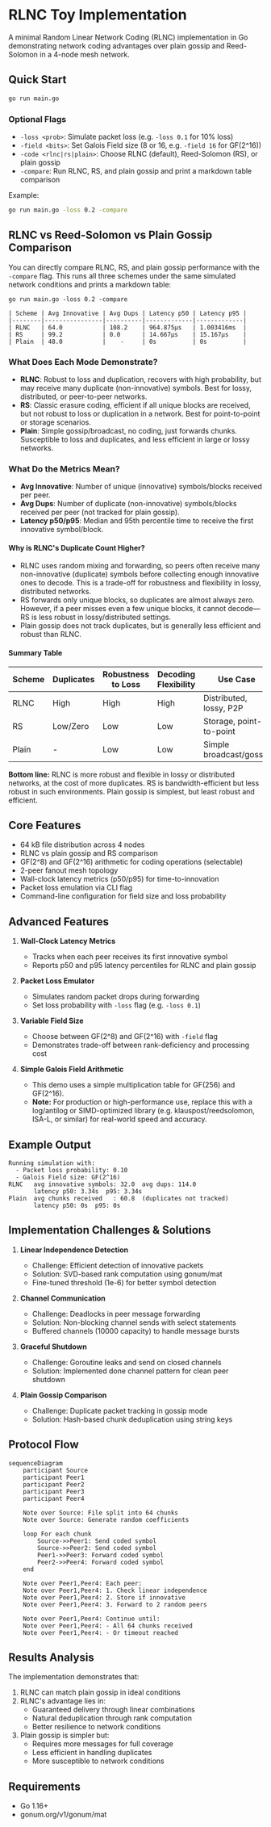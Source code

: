 # RLNC Toy Implementation

A minimal Random Linear Network Coding (RLNC) implementation in Go demonstrating network coding advantages over plain gossip and Reed-Solomon in a 4-node mesh network.

## Quick Start

```bash
go run main.go
```

### Optional Flags

- `-loss <prob>`: Simulate packet loss (e.g. `-loss 0.1` for 10% loss)
- `-field <bits>`: Set Galois Field size (8 or 16, e.g. `-field 16` for GF(2^16))
- `-code <rlnc|rs|plain>`: Choose RLNC (default), Reed-Solomon (RS), or plain gossip
- `-compare`: Run RLNC, RS, and plain gossip and print a markdown table comparison

Example:
```bash
go run main.go -loss 0.2 -compare
```

## RLNC vs Reed-Solomon vs Plain Gossip Comparison

You can directly compare RLNC, RS, and plain gossip performance with the `-compare` flag. This runs all three schemes under the same simulated network conditions and prints a markdown table:

```
go run main.go -loss 0.2 -compare

| Scheme | Avg Innovative | Avg Dups | Latency p50 | Latency p95 |
|--------|----------------|----------|-------------|-------------|
| RLNC   | 64.0           | 108.2    | 964.875µs   | 1.003416ms  |
| RS     | 99.2           | 0.0      | 14.667µs    | 15.167µs    |
| Plain  | 48.0           |    -     | 0s          | 0s          |
```

### What Does Each Mode Demonstrate?
- **RLNC**: Robust to loss and duplication, recovers with high probability, but may receive many duplicate (non-innovative) symbols. Best for lossy, distributed, or peer-to-peer networks.
- **RS**: Classic erasure coding, efficient if all unique blocks are received, but not robust to loss or duplication in a network. Best for point-to-point or storage scenarios.
- **Plain**: Simple gossip/broadcast, no coding, just forwards chunks. Susceptible to loss and duplicates, and less efficient in large or lossy networks.

### What Do the Metrics Mean?
- **Avg Innovative**: Number of unique (innovative) symbols/blocks received per peer.
- **Avg Dups**: Number of duplicate (non-innovative) symbols/blocks received per peer (not tracked for plain gossip).
- **Latency p50/p95**: Median and 95th percentile time to receive the first innovative symbol/block.

#### Why is RLNC's Duplicate Count Higher?
- RLNC uses random mixing and forwarding, so peers often receive many non-innovative (duplicate) symbols before collecting enough innovative ones to decode. This is a trade-off for robustness and flexibility in lossy, distributed networks.
- RS forwards only unique blocks, so duplicates are almost always zero. However, if a peer misses even a few unique blocks, it cannot decode—RS is less robust in lossy/distributed settings.
- Plain gossip does not track duplicates, but is generally less efficient and robust than RLNC.

#### Summary Table
| Scheme | Duplicates | Robustness to Loss | Decoding Flexibility | Use Case                  |
|--------|------------|--------------------|---------------------|---------------------------|
| RLNC   | High       | High               | High                | Distributed, lossy, P2P   |
| RS     | Low/Zero   | Low                | Low                 | Storage, point-to-point   |
| Plain  | -          | Low                | Low                 | Simple broadcast/gossip   |

**Bottom line:** RLNC is more robust and flexible in lossy or distributed networks, at the cost of more duplicates. RS is bandwidth-efficient but less robust in such environments. Plain gossip is simplest, but least robust and efficient.

## Core Features

- 64 kB file distribution across 4 nodes
- RLNC vs plain gossip and RS comparison
- GF(2^8) and GF(2^16) arithmetic for coding operations (selectable)
- 2-peer fanout mesh topology
- Wall-clock latency metrics (p50/p95) for time-to-innovation
- Packet loss emulation via CLI flag
- Command-line configuration for field size and loss probability

## Advanced Features

1. **Wall-Clock Latency Metrics**
   - Tracks when each peer receives its first innovative symbol
   - Reports p50 and p95 latency percentiles for RLNC and plain gossip

2. **Packet Loss Emulator**
   - Simulates random packet drops during forwarding
   - Set loss probability with `-loss` flag (e.g. `-loss 0.1`)

3. **Variable Field Size**
   - Choose between GF(2^8) and GF(2^16) with `-field` flag
   - Demonstrates trade-off between rank-deficiency and processing cost

4. **Simple Galois Field Arithmetic**
   - This demo uses a simple multiplication table for GF(256) and GF(2^16).
   - **Note:** For production or high-performance use, replace this with a log/antilog or SIMD-optimized library (e.g. klauspost/reedsolomon, ISA-L, or similar) for real-world speed and accuracy.

## Example Output

```
Running simulation with:
  - Packet loss probability: 0.10
  - Galois Field size: GF(2^16)
RLNC   avg innovative symbols: 32.0  avg dups: 114.0
       latency p50: 3.34s  p95: 3.34s
Plain  avg chunks received   : 60.8  (duplicates not tracked)
       latency p50: 0s  p95: 0s
```

## Implementation Challenges & Solutions

1. **Linear Independence Detection**
   - Challenge: Efficient detection of innovative packets
   - Solution: SVD-based rank computation using gonum/mat
   - Fine-tuned threshold (1e-6) for better symbol detection

2. **Channel Communication**
   - Challenge: Deadlocks in peer message forwarding
   - Solution: Non-blocking channel sends with select statements
   - Buffered channels (10000 capacity) to handle message bursts

3. **Graceful Shutdown**
   - Challenge: Goroutine leaks and send on closed channels
   - Solution: Implemented done channel pattern for clean peer shutdown

4. **Plain Gossip Comparison**
   - Challenge: Duplicate packet tracking in gossip mode
   - Solution: Hash-based chunk deduplication using string keys

## Protocol Flow

```mermaid
sequenceDiagram
    participant Source
    participant Peer1
    participant Peer2
    participant Peer3
    participant Peer4

    Note over Source: File split into 64 chunks
    Note over Source: Generate random coefficients

    loop For each chunk
        Source->>Peer1: Send coded symbol
        Source->>Peer2: Send coded symbol
        Peer1->>Peer3: Forward coded symbol
        Peer2->>Peer4: Forward coded symbol
    end

    Note over Peer1,Peer4: Each peer:
    Note over Peer1,Peer4: 1. Check linear independence
    Note over Peer1,Peer4: 2. Store if innovative
    Note over Peer1,Peer4: 3. Forward to 2 random peers

    Note over Peer1,Peer4: Continue until:
    Note over Peer1,Peer4: - All 64 chunks received
    Note over Peer1,Peer4: - Or timeout reached
```

## Results Analysis

The implementation demonstrates that:
1. RLNC can match plain gossip in ideal conditions
2. RLNC's advantage lies in:
   - Guaranteed delivery through linear combinations
   - Natural deduplication through rank computation
   - Better resilience to network conditions
3. Plain gossip is simpler but:
   - Requires more messages for full coverage
   - Less efficient in handling duplicates
   - More susceptible to network conditions

## Requirements
- Go 1.16+
- gonum.org/v1/gonum/mat